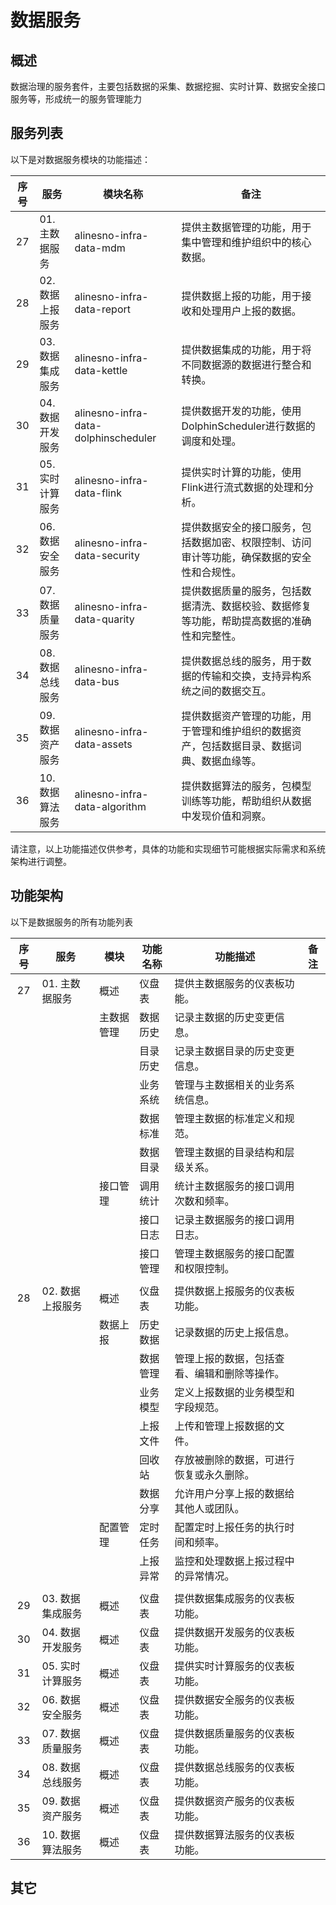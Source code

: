 # 数据服务

## 概述

数据治理的服务套件，主要包括数据的采集、数据挖掘、实时计算、数据安全接口服务等，形成统一的服务管理能力

## 服务列表

以下是对数据服务模块的功能描述：

| 序号 | 服务             | 模块名称                             | 备注                                                                                       |
|:----:|------------------|--------------------------------------|--------------------------------------------------------------------------------------------|
| 27   | 01. 主数据服务   | alinesno-infra-data-mdm              | 提供主数据管理的功能，用于集中管理和维护组织中的核心数据。                                 |
| 28   | 02. 数据上报服务 | alinesno-infra-data-report           | 提供数据上报的功能，用于接收和处理用户上报的数据。                                         |
| 29   | 03. 数据集成服务 | alinesno-infra-data-kettle           | 提供数据集成的功能，用于将不同数据源的数据进行整合和转换。                                 |
| 30   | 04. 数据开发服务 | alinesno-infra-data-dolphinscheduler | 提供数据开发的功能，使用DolphinScheduler进行数据的调度和处理。                             |
| 31   | 05. 实时计算服务 | alinesno-infra-data-flink            | 提供实时计算的功能，使用Flink进行流式数据的处理和分析。                                    |
| 32   | 06. 数据安全服务 | alinesno-infra-data-security         | 提供数据安全的接口服务，包括数据加密、权限控制、访问审计等功能，确保数据的安全性和合规性。 |
| 33   | 07. 数据质量服务 | alinesno-infra-data-quarity          | 提供数据质量的服务，包括数据清洗、数据校验、数据修复等功能，帮助提高数据的准确性和完整性。 |
| 34   | 08. 数据总线服务 | alinesno-infra-data-bus              | 提供数据总线的服务，用于数据的传输和交换，支持异构系统之间的数据交互。                     |
| 35   | 09. 数据资产服务 | alinesno-infra-data-assets           | 提供数据资产管理的功能，用于管理和维护组织的数据资产，包括数据目录、数据词典、数据血缘等。 |
| 36   | 10. 数据算法服务 | alinesno-infra-data-algorithm        | 提供数据算法的服务，包模型训练等功能，帮助组织从数据中发现价值和洞察。                     |

请注意，以上功能描述仅供参考，具体的功能和实现细节可能根据实际需求和系统架构进行调整。

## 功能架构

以下是数据服务的所有功能列表

| 序号 | 服务             | 模块       | 功能名称 | 功能描述                                     | 备注 |
|:----:|------------------|------------|----------|----------------------------------------------|------|
| 27   | 01. 主数据服务   | 概述       | 仪盘表   | 提供主数据服务的仪表板功能。                 |      |
|      |                  | 主数据管理 | 数据历史 | 记录主数据的历史变更信息。                   |      |
|      |                  |            | 目录历史 | 记录主数据目录的历史变更信息。               |      |
|      |                  |            | 业务系统 | 管理与主数据相关的业务系统信息。             |      |
|      |                  |            | 数据标准 | 管理主数据的标准定义和规范。                 |      |
|      |                  |            | 数据目录 | 管理主数据的目录结构和层级关系。             |      |
|      |                  | 接口管理   | 调用统计 | 统计主数据服务的接口调用次数和频率。         |      |
|      |                  |            | 接口日志 | 记录主数据服务的接口调用日志。               |      |
|      |                  |            | 接口管理 | 管理主数据服务的接口配置和权限控制。         |      |
|      |                  |            |          |                                              |      |
| 28   | 02. 数据上报服务 | 概述       | 仪盘表   | 提供数据上报服务的仪表板功能。               |      |
|      |                  | 数据上报   | 历史数据 | 记录数据的历史上报信息。                     |      |
|      |                  |            | 数据管理 | 管理上报的数据，包括查看、编辑和删除等操作。 |      |
|      |                  |            | 业务模型 | 定义上报数据的业务模型和字段规范。           |      |
|      |                  |            | 上报文件 | 上传和管理上报数据的文件。                   |      |
|      |                  |            | 回收站   | 存放被删除的数据，可进行恢复或永久删除。     |      |
|      |                  |            | 数据分享 | 允许用户分享上报的数据给其他人或团队。       |      |
|      |                  | 配置管理   | 定时任务 | 配置定时上报任务的执行时间和频率。           |      |
|      |                  |            | 上报异常 | 监控和处理数据上报过程中的异常情况。         |      |
|      |                  |            |          |                                              |      |
| 29   | 03. 数据集成服务 | 概述       | 仪盘表   | 提供数据集成服务的仪表板功能。               |      |
| 30   | 04. 数据开发服务 | 概述       | 仪盘表   | 提供数据开发服务的仪表板功能。               |      |
| 31   | 05. 实时计算服务 | 概述       | 仪盘表   | 提供实时计算服务的仪表板功能。               |      |
| 32   | 06. 数据安全服务 | 概述       | 仪盘表   | 提供数据安全服务的仪表板功能。               |      |
| 33   | 07. 数据质量服务 | 概述       | 仪盘表   | 提供数据质量服务的仪表板功能。               |      |
| 34   | 08. 数据总线服务 | 概述       | 仪盘表   | 提供数据总线服务的仪表板功能。               |      |
| 35   | 09. 数据资产服务 | 概述       | 仪盘表   | 提供数据资产服务的仪表板功能。               |      |
| 36   | 10. 数据算法服务 | 概述       | 仪盘表   | 提供数据算法服务的仪表板功能。               |      |


## 其它
